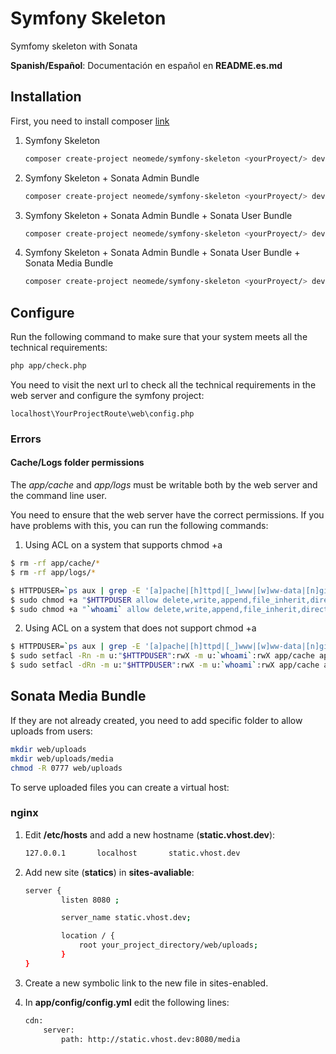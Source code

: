 Symfony Skeleton
================

Symfomy skeleton with Sonata

**Spanish/Español**: Documentación en español en **README.es.md**

Installation
------------

First, you need to install composer [link](https://getcomposer.org/doc/00-intro.md)

1. Symfony Skeleton

    ```sh
    composer create-project neomede/symfony-skeleton <yourProyect/> dev-symfony
    ```

2. Symfony Skeleton + Sonata Admin Bundle

    ```sh
    composer create-project neomede/symfony-skeleton <yourProyect/> dev-sonata-admin
    ```

3. Symfony Skeleton + Sonata Admin Bundle + Sonata User Bundle

    ```sh
    composer create-project neomede/symfony-skeleton <yourProyect/> dev-sonata-user
    ```

4. Symfony Skeleton + Sonata Admin Bundle + Sonata User Bundle + Sonata Media Bundle

    ```sh
    composer create-project neomede/symfony-skeleton <yourProyect/> dev-sonata-media
    ```

Configure
---------

Run the following command to make sure that your system meets all the technical requirements:

```sh
php app/check.php
```

You need to visit the next url to check all the technical requirements in the web server and configure the symfony project:

```
localhost\YourProjectRoute\web\config.php
```

### Errors

#### Cache/Logs folder permissions

The *app/cache* and *app/logs* must be writable both by the web server and the command line user.

You need to ensure that the web server have the correct permissions. If you have problems with this, you can run the following commands:

1. Using ACL on a system that supports chmod +a

```sh
$ rm -rf app/cache/*
$ rm -rf app/logs/*

$ HTTPDUSER=`ps aux | grep -E '[a]pache|[h]ttpd|[_]www|[w]ww-data|[n]ginx' | grep -v root | head -1 | cut -d\  -f1`
$ sudo chmod +a "$HTTPDUSER allow delete,write,append,file_inherit,directory_inherit" app/cache app/logs
$ sudo chmod +a "`whoami` allow delete,write,append,file_inherit,directory_inherit" app/cache app/logs
```

2. Using ACL on a system that does not support chmod +a

```sh
$ HTTPDUSER=`ps aux | grep -E '[a]pache|[h]ttpd|[_]www|[w]ww-data|[n]ginx' | grep -v root | head -1 | cut -d\  -f1`
$ sudo setfacl -Rn -m u:"$HTTPDUSER":rwX -m u:`whoami`:rwX app/cache app/logs
$ sudo setfacl -dRn -m u:"$HTTPDUSER":rwX -m u:`whoami`:rwX app/cache app/logs
```

Sonata Media Bundle
-------------------

If they are not already created, you need to add specific folder to allow uploads from users:

```sh
mkdir web/uploads
mkdir web/uploads/media
chmod -R 0777 web/uploads
```

To serve uploaded files you can create a virtual host:

### **nginx**

1. Edit **/etc/hosts** and add a new hostname (**static.vhost.dev**):

    ```sh
    127.0.0.1       localhost       static.vhost.dev
    ```

2. Add new site (**statics**) in **sites-avaliable**:

    ```sh
    server {
            listen 8080 ;

            server_name static.vhost.dev;

            location / {
                root your_project_directory/web/uploads;
            }
    }
    ```

3. Create a new symbolic link to the new file in sites-enabled.

4. In **app/config/config.yml** edit the following lines:

    ```sh
    cdn:
        server:
            path: http://static.vhost.dev:8080/media
    ```
